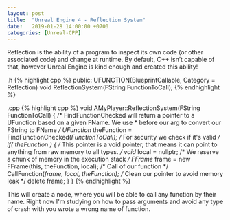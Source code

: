 ```yaml
---
layout: post
title:  "Unreal Engine 4 - Reflection System"
date:   2019-01-28 14:00:00 +0700
categories: [Unreal-CPP]
---
```

Reflection is the ability of a program to inspect its own code (or other associated code) and change at runtime. By default, C++ isn’t capable of that, however Unreal Engine is kind enough and created this ability!

.h
{% highlight cpp %}
public:
	UFUNCTION(BlueprintCallable, Category = Reflection)
	void ReflectionSystem(FString FunctionToCall);
{% endhighlight %}

.cpp
{% highlight cpp %}
void AMyPlayer::ReflectionSystem(FString FunctionToCall)
{
	/* FindFunctionChecked will return a pointer to a UFunction based on a given FName.
	We use * before our arg to convert our FString to FName */
	UFunction* theFunction = FindFunctionChecked(*FunctionToCall);
	/* For security we check if it's valid */
	if( theFunction )
	{
		/* This pointer is a void pointer, that means it can point to
		anything from raw memory to all types. */
		void* local = nullptr;
		/* We reserve a chunk of memory in the execution stack */
		FFrame* frame = new FFrame(this, theFunction, local);
		/* Call of our function */
		CallFunction(*frame, local, theFunction);
		/* Clean our pointer to avoid memory leak */
		delete frame;
	}
}
{% endhighlight %}

This will create a node, where you will be able to call any function by their name.
Right now I'm studying on how to pass arguments and avoid any type of crash with you wrote a wrong name of function.